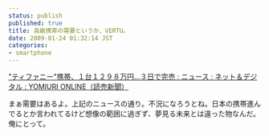 ```yaml
---
status: publish
published: true
title: 高級携帯の需要というか、VERTU。
date: 2009-01-24 01:32:14 JST
categories:
- smartphone
---
```

<a href="http://www.yomiuri.co.jp/net/news/20081110nt02.htm">"ティファニー"携帯、１台１２９８万円…３日で完売 : ニュース : ネット＆デジタル : YOMIURI ONLINE（読売新聞）</a>

まぁ需要はあるよ。上記のニュースの通り。不況になろうとね。日本の携帯進んでるとか言われてるけど想像の範囲に過ぎず、夢見る未来とは違った物なんだ。俺にとって。
